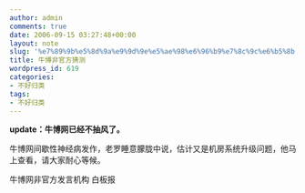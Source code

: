 ```yaml
---
author: admin
comments: true
date: 2006-09-15 03:27:48+00:00
layout: note
slug: '%e7%89%9b%e5%8d%9a%e9%9d%9e%e5%ae%98%e6%96%b9%e7%8c%9c%e6%b5%8b'
title: 牛博非官方猜测
wordpress_id: 619
categories:
- 不好归类
tags:
- 不好归类
---
```


**update：牛博网已经不抽风了。**

牛博网间歇性神经病发作，老罗睡意朦胧中说，估计又是机房系统升级问题，他马上查看，请大家耐心等候。

牛博网非官方发言机构
白板报
